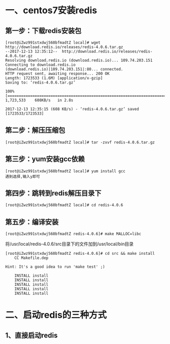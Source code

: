 # 一、centos7安装redis

## 第一步：下载redis安装包

```
[root@iZwz991stxdwj560bfmadtZ local]# wget http://download.redis.io/releases/redis-4.0.6.tar.gz
--2017-12-13 12:35:12--  http://download.redis.io/releases/redis-4.0.6.tar.gz
Resolving download.redis.io (download.redis.io)... 109.74.203.151
Connecting to download.redis.io (download.redis.io)|109.74.203.151|:80... connected.
HTTP request sent, awaiting response... 200 OK
Length: 1723533 (1.6M) [application/x-gzip]
Saving to: ‘redis-4.0.6.tar.gz’

100%[==========================================================================================================>] 1,723,533    608KB/s   in 2.8s   

2017-12-13 12:35:15 (608 KB/s) - ‘redis-4.0.6.tar.gz’ saved [1723533/1723533]
```

## 第二步：解压压缩包
```
[root@iZwz991stxdwj560bfmadtZ local]# tar -zxvf redis-4.0.6.tar.gz
```
## 第三步：yum安装gcc依赖
```
[root@iZwz991stxdwj560bfmadtZ local]# yum install gcc
遇到选择,输入y即可
```
## 第四步：跳转到redis解压目录下
```
[root@iZwz991stxdwj560bfmadtZ local]# cd redis-4.0.6
```
## 第五步：编译安装
```
[root@iZwz991stxdwj560bfmadtZ redis-4.0.6]# make MALLOC=libc
```
将/usr/local/redis-4.0.6/src目录下的文件加到/usr/local/bin目录
```
[root@iZwz991stxdwj560bfmadtZ redis-4.0.6]# cd src && make install
    CC Makefile.dep

Hint: It's a good idea to run 'make test' ;)

    INSTALL install
    INSTALL install
    INSTALL install
    INSTALL install
    INSTALL install
```
# 二、启动redis的三种方式

## 1、直接启动redis